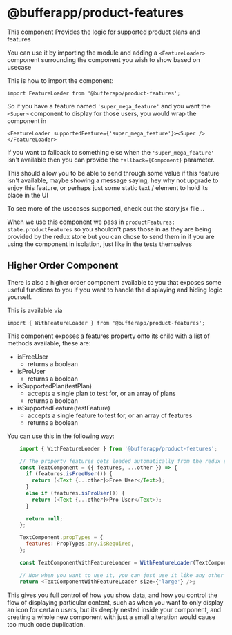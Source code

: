 # @bufferapp/product-features

This component Provides the logic for supported product plans and features

You can use it by importing the module and adding a `<FeatureLoader>` component surrounding the component you wish to
show based on usecase

This is how to import the component:

```
import FeatureLoader from '@bufferapp/product-features';
```

So if you have a feature named `'super_mega_feature'` and you want the `<Super>` component to display for those users,
you would wrap the component in

```<FeatureLoader supportedFeature={'super_mega_feature'}><Super /></FeatureLoader>```

If you want to fallback to something else when the `'super_mega_feature'` isn't available then you can provide the
`fallback={Component}` parameter.

This should allow you to be able to send through some value if this feature isn't available, maybe showing a message
saying, hey why not upgrade to enjoy this feature, or perhaps just some static text / element to hold its place in the UI

To see more of the usecases supported, check out the story.jsx file...

When we use this component we pass in `productFeatures: state.productFeatures` so you shouldn't pass those in as they
are being provided by the redux store but you can chose to send them in if you are using the component in isolation,
just like in the tests themselves

## Higher Order Component

There is also a higher order component available to you that exposes some useful functions to you if you want to handle
the displaying and hiding logic yourself.

This is available via

```
import { WithFeatureLoader } from '@bufferapp/product-features';
```

This component exposes a features property onto its child with a list of methods available, these are:

- isFreeUser
    - returns a boolean
- isProUser
    - returns a boolean
- isSupportedPlan(testPlan)
    - accepts a single plan to test for, or an array of plans
    - returns a boolean
- isSupportedFeature(testFeature)
    - accepts a single feature to test for, or an array of features
    - returns a boolean

You can use this in the following way:

```js
    import { WithFeatureLoader } from '@bufferapp/product-features';

    // The property features gets loaded automatically from the redux state
    const TextComponent = ({ features, ...other }) => {
      if (features.isFreeUser()) {
        return (<Text {...other}>Free User</Text>);
      }
      else if (features.isProUser()) {
        return (<Text {...other}>Pro User</Text>);
      }

      return null;
    };

    TextComponent.propTypes = {
      features: PropTypes.any.isRequired,
    };

    const TextComponentWithFeatureLoader = WithFeatureLoader(TextComponent);

    // Now when you want to use it, you can just use it like any other component
    return <TextComponentWithFeatureLoader size={'large'} />;

```

This gives you full control of how you show data, and how you control the flow of displaying particular content, such as
when you want to only display an icon for certain users, but its deeply nested inside your component, and creating a
whole new component with just a small alteration would cause too much code duplication.
